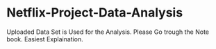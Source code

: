 # Netflix-Project-Data-Analysis
Uploaded Data Set is Used for the Analysis.
Please Go trough the Note book.
Easiest Explaination.
